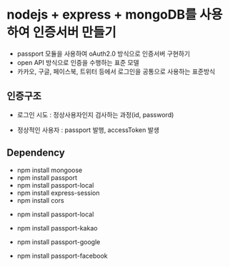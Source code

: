 # nodejs + express + mongoDB를 사용하여 인증서버 만들기

- passport 모듈을 사용하여 oAuth2.0 방식으로 인증서버 구현하기
- open API 방식으로 인증을 수행하는 표준 모델
- 카카오, 구글, 페이스북, 트위터 등에서 로그인을 공통으로 사용하는 표준방식

## 인증구조

- 로그인 시도 : 정상사용자인지 검사하는 과정(id, password)

- 정상적인 사용자 : passport 발행, accessToken 발생

## Dependency

- npm install mongoose
- npm install passport
- npm install passport-local
- npm install express-session
- npm install cors

* npm install passport-local

* npm install passport-kakao
* npm install passport-google
* npm install passport-facebook
